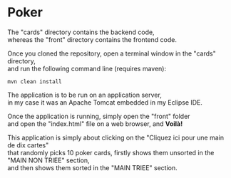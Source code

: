 # Poker
The "cards" directory contains the backend code,</br>
whereas the "front" directory contains the frontend code.</br>

Once you cloned the repository, open a terminal window in the "cards" directory,</br>
and run the following command line (requires maven):</br>

`mvn clean install`

The application is to be run on an application server,</br>
in my case it was an Apache Tomcat embedded in my Eclipse IDE.</br>

Once the application is running, simply open the "front" folder</br>
and open the "index.html" file on a web browser, and **Voilà!**</br>

This application is simply about clicking on the "Cliquez ici pour une main de dix cartes"</br>
that randomly picks 10 poker cards, firstly shows them unsorted in the "MAIN NON TRIEE" section,</br>
and then shows them sorted in the "MAIN TRIEE" section.

